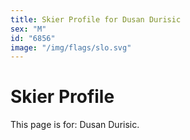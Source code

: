 ```yaml
---
title: Skier Profile for Dusan Durisic
sex: "M"
id: "6856"
image: "/img/flags/slo.svg" 
---
```


# Skier Profile

This page is for: Dusan Durisic.
    